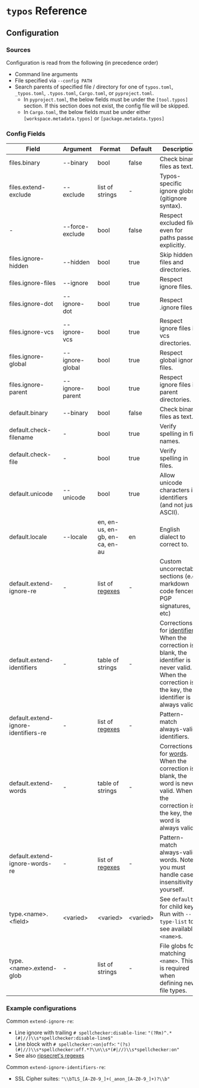 # `typos` Reference

## Configuration

### Sources

Configuration is read from the following (in precedence order)

- Command line arguments
- File specified via `--config PATH`
- Search parents of specified file / directory for one of `typos.toml`, `_typos.toml`, `.typos.toml`, `Cargo.toml`, or `pyproject.toml`.
  - In `pyproject.toml`, the below fields must be under the `[tool.typos]` section. If this section does not
    exist, the config file will be skipped.
  - In `Cargo.toml`, the below fields must be under either `[workspace.metadata.typos]` or `[package.metadata.typos]`

### Config Fields

| Field                  | Argument          | Format | Default | Description |
|------------------------|-------------------|--------|---------|-------------|
| files.binary           | --binary          | bool   | false   | Check binary files as text. |
| files.extend-exclude   | --exclude         | list of strings | \- | Typos-specific ignore globs (gitignore syntax). |
| \-                     | --force-exclude   | bool   | false   | Respect excluded files even for paths passed explicitly. |
| files.ignore-hidden    | --hidden          | bool   | true    | Skip hidden files and directories. |
| files.ignore-files     | --ignore          | bool   | true    | Respect ignore files. |
| files.ignore-dot       | --ignore-dot      | bool   | true    | Respect .ignore files. |
| files.ignore-vcs       | --ignore-vcs      | bool   | true    | Respect ignore files in vcs directories. |
| files.ignore-global    | --ignore-global   | bool   | true    | Respect global ignore files. |
| files.ignore-parent    | --ignore-parent   | bool   | true    | Respect ignore files in parent directories. |
| default.binary         | --binary          | bool   | false   | Check binary files as text. |
| default.check-filename | \-                | bool   | true    | Verify spelling in file names. |
| default.check-file     | \-                | bool   | true    | Verify spelling in files. |
| default.unicode        | --unicode         | bool   | true    | Allow unicode characters in identifiers (and not just ASCII). |
| default.locale         | --locale          | en, en-us, en-gb, en-ca, en-au | en | English dialect to correct to. |
| default.extend-ignore-re   | \-            | list of [regexes](https://docs.rs/regex/latest/regex/index.html#syntax) | \- | Custom uncorrectable sections (e.g. markdown code fences, PGP signatures, etc) |
| default.extend-identifiers | \-            | table of strings | \- | Corrections for [identifiers](./design.md#identifiers-and-words). When the correction is blank, the identifier is never valid. When the correction is the key, the identifier is always valid. |
| default.extend-ignore-identifiers-re | \-  | list of [regexes](https://docs.rs/regex/latest/regex/index.html#syntax) | \- | Pattern-match always-valid identifiers. |
| default.extend-words       | \-            | table of strings | \- | Corrections for [words](./design.md#identifiers-and-words). When the correction is blank, the word is never valid. When the correction is the key, the word is always valid. |
| default.extend-ignore-words-re | \-        | list of [regexes](https://docs.rs/regex/latest/regex/index.html#syntax) | \- | Pattern-match always-valid words.  Note: you must handle case insensitivity yourself. |
| type.\<name>.\<field>      | \<varied>     | \<varied> | \<varied> | See `default.` for child keys.  Run with `--type-list` to see available `<name>`s. |
| type.\<name>.extend-glob   | \-            | list of strings | \- | File globs for matching `<name>`. This is required when defining new file types. |

### Example configurations

Common `extend-ignore-re`:
- Line ignore with trailing `# spellchecker:disable-line`: `"(?Rm)^.*(#|//)\\s*spellchecker:disable-line$"`
- Line block with `# spellchecker:<on|off>`: `"(?s)(#|//)\\s*spellchecker:off.*?\\n\\s*(#|//)\\s*spellchecker:on"`
- See also [ripsecret's regexes](https://github.com/sirwart/ripsecrets/blob/main/src/lib.rs)

Common `extend-ignore-identifiers-re`:
- SSL Cipher suites: `"\\bTLS_[A-Z0-9_]+(_anon_[A-Z0-9_]+)?\\b"`
